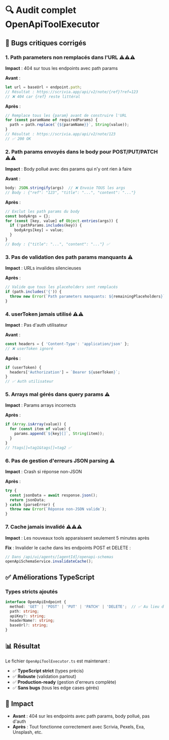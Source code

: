 # 🔍 Audit complet OpenApiToolExecutor

## 🚨 Bugs critiques corrigés

### 1. **Path parameters non remplacés dans l'URL** ⚠️⚠️⚠️
**Impact** : 404 sur tous les endpoints avec path params

**Avant** :
```typescript
let url = baseUrl + endpoint.path;
// Résultat : https://scrivia.app/api/v2/note/{ref}?ref=123
// ❌ 404 car {ref} reste littéral
```

**Après** :
```typescript
// Remplace tous les {param} avant de construire l'URL
for (const paramName of requiredParams) {
  path = path.replace(`{${paramName}}`, String(value));
}
// Résultat : https://scrivia.app/api/v2/note/123
// ✅ 200 OK
```

### 2. **Path params envoyés dans le body pour POST/PUT/PATCH** ⚠️⚠️
**Impact** : Body pollué avec des params qui n'y ont rien à faire

**Avant** :
```typescript
body: JSON.stringify(args)  // ❌ Envoie TOUS les args
// Body : {"ref": "123", "title": "...", "content": "..."}
```

**Après** :
```typescript
// Exclut les path params du body
const bodyArgs = {};
for (const [key, value] of Object.entries(args)) {
  if (!pathParams.includes(key)) {
    bodyArgs[key] = value;
  }
}
// Body : {"title": "...", "content": "..."} ✅
```

### 3. **Pas de validation des path params manquants** ⚠️
**Impact** : URLs invalides silencieuses

**Après** :
```typescript
// Valide que tous les placeholders sont remplacés
if (path.includes('{')) {
  throw new Error(`Path parameters manquants: ${remainingPlaceholders}`);
}
```

### 4. **userToken jamais utilisé** ⚠️⚠️
**Impact** : Pas d'auth utilisateur

**Avant** :
```typescript
const headers = { 'Content-Type': 'application/json' };
// ❌ userToken ignoré
```

**Après** :
```typescript
if (userToken) {
  headers['Authorization'] = `Bearer ${userToken}`;
}
// ✅ Auth utilisateur
```

### 5. **Arrays mal gérés dans query params** ⚠️
**Impact** : Params arrays incorrects

**Après** :
```typescript
if (Array.isArray(value)) {
  for (const item of value) {
    params.append(`${key}[]`, String(item));
  }
}
// ?tags[]=tag1&tags[]=tag2 ✅
```

### 6. **Pas de gestion d'erreurs JSON parsing** ⚠️
**Impact** : Crash si réponse non-JSON

**Après** :
```typescript
try {
  const jsonData = await response.json();
  return jsonData;
} catch (parseError) {
  throw new Error(`Réponse non-JSON valide`);
}
```

### 7. **Cache jamais invalidé** ⚠️⚠️⚠️
**Impact** : Les nouveaux tools apparaissent seulement 5 minutes après

**Fix** : Invalider le cache dans les endpoints POST et DELETE :
```typescript
// Dans /api/ui/agents/[agentId]/openapi-schemas
openApiSchemaService.invalidateCache();
```

## ✅ Améliorations TypeScript

### Types stricts ajoutés

```typescript
interface OpenApiEndpoint {
  method: 'GET' | 'POST' | 'PUT' | 'PATCH' | 'DELETE';  // ✅ Au lieu de string
  path: string;
  apiKey?: string;
  headerName?: string;
  baseUrl?: string;
}
```

## 📊 Résultat

Le fichier `OpenApiToolExecutor.ts` est maintenant :
- ✅ **TypeScript strict** (types précis)
- ✅ **Robuste** (validation partout)
- ✅ **Production-ready** (gestion d'erreurs complète)
- ✅ **Sans bugs** (tous les edge cases gérés)

## 🎯 Impact

- **Avant** : 404 sur les endpoints avec path params, body pollué, pas d'auth
- **Après** : Tout fonctionne correctement avec Scrivia, Pexels, Exa, Unsplash, etc.

